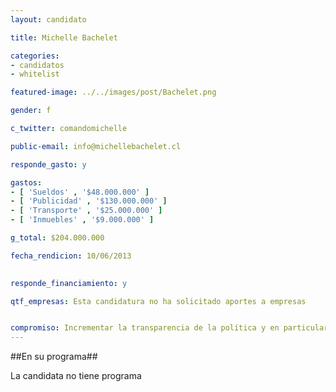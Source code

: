```yaml
---
layout: candidato

title: Michelle Bachelet

categories: 
- candidatos
- whitelist

featured-image: ../../images/post/Bachelet.png

gender: f

c_twitter: comandomichelle

public-email: info@michellebachelet.cl

responde_gasto: y

gastos:
- [ 'Sueldos' , '$48.000.000' ]
- [ 'Publicidad' , '$130.000.000' ]
- [ 'Transporte' , '$25.000.000' ]
- [ 'Inmuebles' , '$9.000.000' ]

g_total: $204.000.000

fecha_rendicion: 10/06/2013

 
responde_financiamiento: y

qtf_empresas: Esta candidatura no ha solicitado aportes a empresas


compromiso: Incrementar la transparencia de la política y en particular de las campañas, financiamiento y conflictos de interés.
---
```

##En su programa##

La candidata no tiene programa

